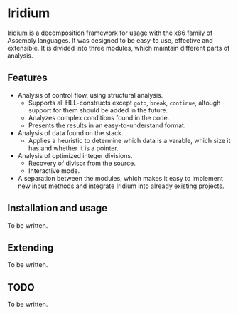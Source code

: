 # Iridium
Iridium is a decomposition framework for usage with the x86 family of Assembly
languages. It was designed to be easy-to use, effective and extensible. It is
divided into three modules, which maintain different parts of analysis.

## Features
* Analysis of control flow, using structural analysis.
  + Supports all HLL-constructs except `goto`, `break`, `continue`, altough support
    for them should be added in the future.
  + Analyzes complex conditions found in the code.
  + Presents the results in an easy-to-understand format.
* Analysis of data found on the stack.
  + Applies a heuristic to determine which data is a varable, which size it has and
    whether it is a pointer.
* Analysis of optimized integer divisions.
  + Recovery of divisor from the source.
  + Interactive mode.
* A separation between the modules, which makes it easy to implement new input
  methods and integrate Iridium into already existing projects.

## Installation and usage
To be written.

## Extending
To be written.

## TODO
To be written.

